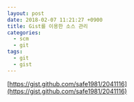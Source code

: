 ```yaml
---
layout: post
date: 2018-02-07 11:21:27 +0900
title: Gist를 이용한 소스 관리
categories:
  - scm
  - git
tags:
  - git
  - gist
---
```


[https://gist.github.com/safe1981/2041116](https://gist.github.com/safe1981/2041116)
